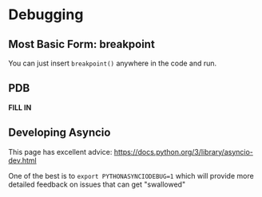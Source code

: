 # Debugging

## Most Basic Form: breakpoint

You can just insert `breakpoint()` anywhere in the code and run.


## PDB

**FILL IN**


## Developing Asyncio

This page has excellent advice: <https://docs.python.org/3/library/asyncio-dev.html>

One of the best is to `export PYTHONASYNCIODEBUG=1` which will provide more detailed feedback on issues
that can get "swallowed"



